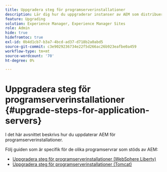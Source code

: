 ```yaml
---
title: Uppgradera steg för programserverinstallationer
description: Lär dig hur du uppgraderar instanser av AEM som distribueras via programservrar.
feature: Upgrading
solution: Experience Manager, Experience Manager Sites
role: Admin
hide: true
hidefromtoc: true
exl-id: 0b4d1cb7-b3a7-4bcd-ad37-d718b2a0abd5
source-git-commit: c3e9029236734e22f5d266ac26b923eafbe0a459
workflow-type: tm+mt
source-wordcount: '70'
ht-degree: 0%

---
```


# Uppgradera steg för programserverinstallationer {#upgrade-steps-for-application-servers}

I det här avsnittet beskrivs hur du uppdaterar AEM för programserverinstallationer.

Följ guiden som är specifik för de olika programservrar som stöds av AEM:

* [Uppgradera steg för programserverinstallationer (WebSphere Liberty)](/help/sites-deploying/app-server-upgrade-wlp.md)
* [Uppgradera steg för programserverinstallationer (Tomcat)](/help/sites-deploying/app-server-upgrade-tomcat.md)
